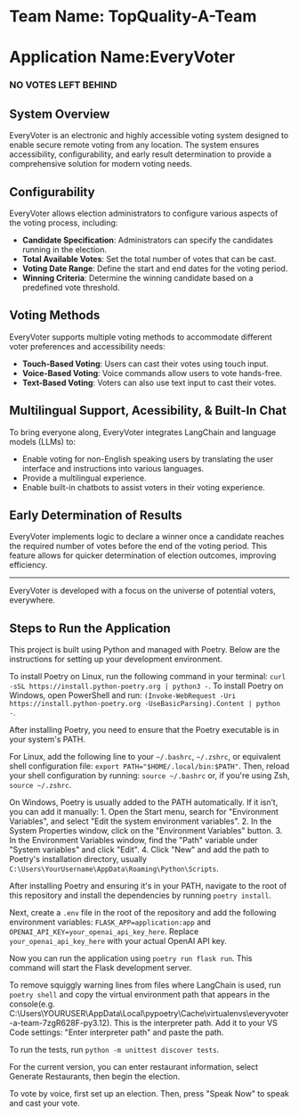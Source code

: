 # Team Name: TopQuality-A-Team
# Application Name:EveryVoter
### NO VOTES LEFT BEHIND
## System Overview
EveryVoter is an electronic and highly accessible voting system designed to enable secure remote voting from any location. The system ensures accessibility, configurability, and early result determination to provide a comprehensive solution for modern voting needs.

## Configurability
EveryVoter allows election administrators to configure various aspects of the voting process, including:
- **Candidate Specification**: Administrators can specify the candidates running in the election.
- **Total Available Votes**: Set the total number of votes that can be cast.
- **Voting Date Range**: Define the start and end dates for the voting period.
- **Winning Criteria**: Determine the winning candidate based on a predefined vote threshold.

## Voting Methods
EveryVoter supports multiple voting methods to accommodate different voter preferences and accessibility needs:
- **Touch-Based Voting**: Users can cast their votes using touch input.
- **Voice-Based Voting**: Voice commands allow users to vote hands-free.
- **Text-Based Voting**: Voters can also use text input to cast their votes.

## Multilingual Support, Acessibility, & Built-In Chat
To bring everyone along, EveryVoter integrates LangChain and language models (LLMs) to:
- Enable voting for non-English speaking users by translating the user interface and instructions into various languages.
- Provide a multilingual experience.
- Enable built-in chatbots to assist voters in their voting experience.

## Early Determination of Results
EveryVoter implements logic to declare a winner once a candidate reaches the required number of votes before the end of the voting period. This feature allows for quicker determination of election outcomes, improving efficiency.

---

EveryVoter is developed with a focus on the universe of potential voters, everywhere.

## Steps to Run the Application

This project is built using Python and managed with Poetry. Below are the instructions for setting up your development environment.

To install Poetry on Linux, run the following command in your terminal: `curl -sSL https://install.python-poetry.org | python3 -`. To install Poetry on Windows, open PowerShell and run: `(Invoke-WebRequest -Uri https://install.python-poetry.org -UseBasicParsing).Content | python -`.

After installing Poetry, you need to ensure that the Poetry executable is in your system's PATH. 

For Linux, add the following line to your `~/.bashrc`, `~/.zshrc`, or equivalent shell configuration file: `export PATH="$HOME/.local/bin:$PATH"`. Then, reload your shell configuration by running: `source ~/.bashrc` or, if you're using Zsh, `source ~/.zshrc`. 

On Windows, Poetry is usually added to the PATH automatically. If it isn’t, you can add it manually: 1. Open the Start menu, search for "Environment Variables", and select "Edit the system environment variables". 2. In the System Properties window, click on the "Environment Variables" button. 3. In the Environment Variables window, find the "Path" variable under "System variables" and click "Edit". 4. Click "New" and add the path to Poetry's installation directory, usually `C:\Users\YourUsername\AppData\Roaming\Python\Scripts`.

After installing Poetry and ensuring it's in your PATH, navigate to the root of this repository and install the dependencies by running `poetry install`.

Next, create a `.env` file in the root of the repository and add the following environment variables: `FLASK_APP=application:app` and `OPENAI_API_KEY=your_openai_api_key_here`. Replace `your_openai_api_key_here` with your actual OpenAI API key.

Now you can run the application using `poetry run flask run`. This command will start the Flask development server.

To remove squiggly warning lines from files where LangChain is used, run `poetry shell` and copy the virtual environment path that appears in the console(e.g. C:\Users\YOURUSER\AppData\Local\pypoetry\Cache\virtualenvs\everyvoter-a-team-7zgR628F-py3.12). This is the interpreter path. Add it to your VS Code settings: "Enter interpreter path" and paste the path.

To run the tests, run `python -m unittest discover tests`.

For the current version, you can enter restaurant information, select Generate Restaurants, then begin the election.

To vote by voice, first set up an election. Then, press "Speak Now" to speak and cast your vote.